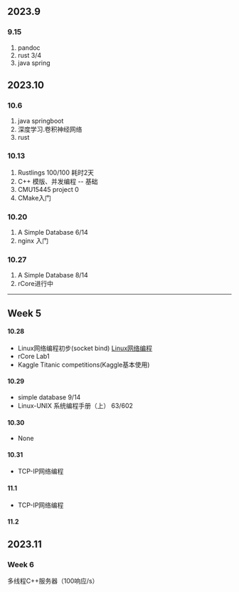 ## 2023.9
### 9.15

1. pandoc
2. rust 3/4
3. java spring

## 2023.10
### 10.6

1. java springboot
2. 深度学习.卷积神经网络
3. rust

### 10.13

1. Rustlings 100/100 耗时2天
2. C++ 模版、并发编程 -- 基础
3. CMU15445 project 0
4. CMake入门

### 10.20

1. A Simple Database 6/14
2. nginx 入门

### 10.27

1. A Simple Database 8/14
2. rCore进行中

***

## Week 5
#### 10.28
- Linux网络编程初步(socket bind) [Linux网络编程](软件开发/Linux编程/Linux网络编程.md)
- rCore Lab1
- Kaggle Titanic competitions(Kaggle基本使用)

#### 10.29
- simple database 9/14
- Linux-UNIX 系统编程手册（上） 63/602
#### 10.30
- None

#### 10.31
- TCP-IP网络编程

#### 11.1
- TCP-IP网络编程
#### 11.2

## 2023.11

### Week 6

多线程C++服务器（100响应/s）








